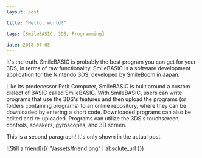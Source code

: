 ```yaml
---
layout: post

title: "Hello, world!"

tags: [SmileBASIC, 3DS, Programming]

date: 2018-07-05
---
```


It's the truth. SmileBASIC is probably the best program you can get for your 3DS, in terms of raw functionality. SmileBASIC is a software development application for the Nintendo 3DS, developed by SmileBoom in Japan.<!--more-->

Like its predecessor Petit Computer, SmileBASIC is built around a custom dialect of BASIC called SmileBASIC. With SmileBASIC, users can write programs that use the 3DS's features and then upload the programs (or folders containing programs) to an online repository, where they can be downloaded by entering a short code. Downloaded programs can also be edited and re-uploaded. Programs can utilize the 3DS's touchscreen, controls, speakers, gyroscopes, and 3D screen.

This is a second paragraph! It's only shown in the actual post.

![Still a friend]({{ "/assets/friend.png" | absolute_url }})
